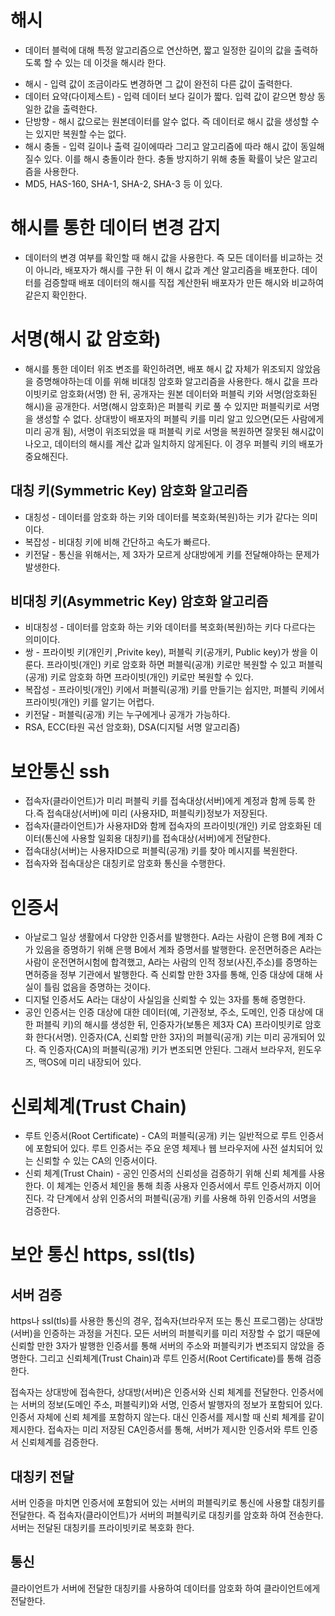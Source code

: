 # 해시
- 데이터 블럭에 대해 특정 알고리즘으로 연산하면, 짧고 일정한 길이의 값을 출력하도록 할 수 있는 데 이것을 해시라 한다.
* 해시  - 입력 값이 조금이라도 변경하면 그 값이 완전히 다른 값이 출력한다.
* 데이터 요약(다이제스트) - 입력 데이터 보다 길이가 짧다. 입력 값이 같으면 항상 동일한 값을 출력한다.
* 단방향 - 해시 값으로는 원본데이터를 알수 없다. 즉 데이터로 해시 값을 생성할 수는 있지만 복원할 수는 없다.
* 해시 충돌 - 입력 길이나 출력 길이에따라 그리고 알고리즘에 따라 해시 값이 동일해 질수 있다. 이를 해시 충돌이라 한다. 충돌 방지하기 위해 충돌 확률이 낮은 알고리즘을 사용한다.
* MD5, HAS-160, SHA-1, SHA-2, SHA-3 등 이 있다.

# 해시를 통한 데이터 변경 감지
- 데이터의 변경 여부를 확인할 때 해시 값을 사용한다. 즉 모든 데이터를 비교하는 것이 아니라, 배포자가 해시를 구한 뒤 이 해시 값과 계산 알고리즘을 배포한다. 데이터를 검증할때 배포 데이터의 해시를 직접 계산한뒤 배포자가 만든 해시와 비교하여 같은지 확인한다.

# 서명(해시 값 암호화)
- 해시를 통한 데이터 위조 변조를 확인하려면, 배포 해시 값 자체가 위조되지 않았음을 증명해야하는데 이를 위해 비대칭 암호화 알고리즘을 사용한다. 해시 값을 프라이빗키로 암호화(서명) 한 뒤, 공개자는 원본 데이터와 퍼블릭 키와 서명(암호화된 해시)을 공개한다. 서명(해시 암호화)은 퍼블릭 키로 풀 수 있지만 퍼블릭키로 서명을 생성할 수 없다. 상대방이 배포자의 퍼블릭 키를 미리 알고 있으면(모든 사람에게 미리 공개 됨), 서명이 위조되었을 때 퍼블릭 키로 서명을 복원하면 잘못된 해시값이 나오고, 데이터의 해시를 계산 값과 일치하지 않게된다. 이 경우 퍼블릭 키의 배포가 중요해진다.

## 대칭 키(Symmetric Key) 암호화 알고리즘
* 대칭성 - 데이터를 암호화 하는 키와 데이터를 복호화(복원)하는 키가 같다는 의미이다. 
* 복잡성 - 비대칭 키에 비해 간단하고 속도가 빠르다.
* 키전달 - 통신을 위해서는, 제 3자가 모르게  상대방에게 키를 전달해야하는 문제가 발생한다.


## 비대칭 키(Asymmetric Key) 암호화 알고리즘
* 비대칭성 - 데이터를 암호화 하는 키와 데이터를 복호화(복원)하는 키다 다르다는 의미이다.
* 쌍 - 프라이빗 키(개인키 ,Privite key), 퍼블릭 키(공개키, Public key)가 쌍을 이룬다. 프라이빗(개인) 키로 암호화 하면 퍼블릭(공개) 키로만 복원할 수 있고 퍼블릭(공개) 키로 암호화 하면 프라이빗(개인) 키로만 복원할 수 있다.
* 복잡성 - 프라이빗(개인) 키에서 퍼블릭(공개) 키를 만들기는 쉽지만, 퍼블릭 키에서 프라이빗(개인) 키를 알기는 어렵다.
* 키전달 - 퍼블릭(공개) 키는 누구에게나 공개가 가능하다.
* RSA, ECC(타원 곡선 암호화), DSA(디지털 서명 알고리즘) 


# 보안통신 ssh
- 접속자(클라이언트)가 미리 퍼블릭 키를 접속대상(서버)에게 계정과 함께 등록 한다.즉 접속대상(서버)에 미리 (사용자ID, 퍼블릭키)정보가 저장된다.
- 접속자(클라이언트)가 사용자ID와 함께 접속자의 프라이빗(개인) 키로 암호화된 데이터(통신에 사용할 일회용 대칭키)를 접속대상(서버)에게 전달한다.
- 접속대상(서버)는 사용자ID으로 퍼블릭(공개) 키를 찾아 메시지를 복원한다. 
- 접속자와 접속대상은 대칭키로 암호화 통신을 수행한다.


# 인증서
- 아날로그 일상 생활에서 다양한 인증서를 발행한다. A라는 사람이 은행 B에 계좌 C가 있음을 증명하기 위해 은행 B에서 계좌 증명서를 발행한다. 운전면허증은 A라는 사람이 운전면허시험에 합격했고, A라는 사람의 인적 정보(사진,주소)를 증명하는 면허증을 정부 기관에서 발행한다. 즉 신뢰할 만한 3자를 통해, 인증 대상에 대해 사실이 틀림 없음을 증명하는 것이다.
- 디지털 인증서도 A라는 대상이 사실임을 신뢰할 수 있는 3자를 통해 증명한다.
- 공인 인증서는 인증 대상에 대한 데이터(예, 기관정보, 주소, 도메인, 인증 대상에 대한 퍼블릭 키)의 해시를 생성한 뒤, 인증자가(보통은 제3자 CA) 프라이빗키로 암호화 한다(서명). 인증자(CA, 신뢰할 만한 3자)의 퍼블릭(공개) 키는 미리 공개되어 있다. 즉 인증자(CA)의 퍼블릭(공개) 키가 변조되면 안된다. 그래서 브라우저, 윈도우즈, 맥OS에 미리 내장되어 있다.

# 신뢰체계(Trust Chain)
* 루트 인증서(Root Certificate) - CA의 퍼블릭(공개) 키는 일반적으로 루트 인증서에 포함되어 있다. 루트 인증서는 주요 운영 체제나 웹 브라우저에 사전 설치되어 있는 신뢰할 수 있는 CA의 인증서이다.
* 신뢰 체계(Trust Chain) - 공인 인증서의 신뢰성을 검증하기 위해 신뢰 체계를 사용한다. 이 체계는 인증서 체인을 통해 최종 사용자 인증서에서 루트 인증서까지 이어진다. 각 단계에서 상위 인증서의 퍼블릭(공개) 키를 사용해 하위 인증서의 서명을 검증한다.


# 보안 통신 https, ssl(tls)
## 서버 검증
https나 ssl(tls)를 사용한 통신의 경우, 접속자(브라우저 또는 통신 프로그램)는 상대방(서버)을 인증하는 과정을 거친다. 모든 서버의 퍼블릭키를 미리 저장할 수 없기 때문에 신뢰할 만한 3자가 발행한 인증서를 통해 서버의 주소와 퍼블릭키가 변조되지 않았을 증명한다. 그리고 신뢰체계(Trust Chain)과 루트 인증서(Root Certificate)를 통해 검증한다.

접속자는 상대방에 접속한다, 상대방(서버)은 인증서와 신뢰 체계를 전달한다. 인증서에는 서버의 정보(도메인 주소, 퍼블릭키)와 서명, 인증서 발행자의 정보가 포함되어 있다. 인증서 자체에 신뢰 체계를 포함하지 않는다. 대신 인증서를 제시할 때 신뢰 체계를 같이 제시한다. 접속자는 미리 저장된 CA인증서를 통해, 서버가 제시한  인증서와 루트 인증서 신뢰체계를 검증한다.

## 대칭키 전달
서버 인증을 마치면 인증서에 포함되어 있는 서버의 퍼블릭키로 통신에 사용할 대칭키를 전달한다. 즉 접속자(클라이언트)가 서버의 퍼블릭키로 대칭키를 암호화 하여 전송한다. 서버는 전달된 대칭키를 프라이빗키로 복호화 한다. 

## 통신
클라이언트가 서버에 전달한 대칭키를 사용하여 데이터를 암호화 하여 클라이언트에게 전달한다.
